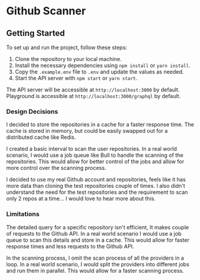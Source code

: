 # Github Scanner

## Getting Started

To set up and run the project, follow these steps:

1. Clone the repository to your local machine.
2. Install the necessary dependencies using `npm install` or `yarn install`.
3. Copy the `.example.env` file to `.env` and update the values as needed.
4. Start the API server with `npm start` or `yarn start`.

The API server will be accessible at `http://localhost:3000` by default.
Playground is accessible at `http://localhost:3000/graphql` by default.

### Design Decisions

I decided to store the repositories in a cache for a faster response time. The cache is stored in memory, but could be easily swapped out for a distributed cache like Redis.

I created a basic interval to scan the user repositories. In a real world scenario, I would use a job queue like Bull to handle the scanning of the repositories. This would allow for better control of the jobs and allow for more control over the scanning process.

I decided to use my real Github account and repositories, feels like it has more data than cloning the test repositories couple of times. I also didn't understand the need for the test repositories and the requirement to scan only 2 repos at a time... I would love to hear more about this.

### Limitations

The detailed query for a specific repository isn't efficient, It makes couple of requests to the Github API. In a real world scenario I would use a job queue to scan this details and store in a cache. This would allow for faster response times and less requests to the Github API.

In the scanning process, I omit the scan process of all the providers in a loop. In a real world scenario, I would split the providers into different jobs and run them in parallel. This would allow for a faster scanning process.
